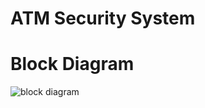 # ATM Security System

# Block Diagram
![block diagram](https://user-images.githubusercontent.com/99243667/154962634-8cda8e02-334e-42d7-a6ad-fd1fdbb3ae99.jpg)



